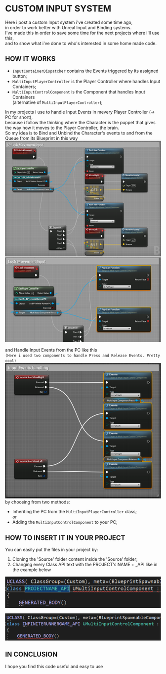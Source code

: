 # CUSTOM INPUT SYSTEM

Here i post a custom Input system i've created some time ago,  
in order to work better with Unreal Input and Binding systems.  
I've made this in order to save some time for the next projects where i'll use this,  
and to show what i've done to who's interested in some home made code.

## HOW IT WORKS

* `InputContainerDispatcher` contains the Events triggered by its assigned button;
* `MultiInputPlayerController` is the Player Controller where handles Input Containers;
* `MultiInputControlComponent` is the Component that handles Input Containers  
    (alternative of `MultiInputPlayerController`);
  

In my projects i use to handle Input Events in mevery Player Controller (-> PC for short),  
because i follow the thinking where the Character is the puppet that gives  
the way how it moves to the Player Controller, the brain.  
So my idea is to Bind and Unbind the Character's events to and from the Queue from its Blueprint in this way  
![](Docs/BindExample.PNG)  
![](Docs/UnbindExample.PNG)  

and Handle Input Events from the PC like this  
`(Here i used two components to handle Press and Release Events. Pretty cool)`  
![](Docs/InputHandleExample.PNG)  
by choosing from two methods:
* Inheriting the PC from the `MultiInputPlayerController` class;  
    or
* Adding the `MultiInputControlComponent` to your PC;  

## HOW TO INSERT IT IN YOUR PROJECT

You can easily put the files in your project by:  
1. Cloning the 'Source' folder content inside the 'Source' folder;
2. Changing every Class API text with the PROJECT's NAME + _API like in the example below  

![](Docs/PROJECTNAME_API_Start.PNG)  

![](Docs/PROJECTNAME_API_End.PNG)  

## IN CONCLUSION

I hope you find this code useful and easy to use
